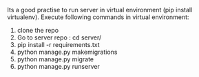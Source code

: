 Its a good practise to run server in virtual environment (pip install virtualenv).
Execute following commands in virtual environment:
1. clone the repo
2. Go to server repo : cd server/
3. pip install -r requirements.txt
4. python manage.py makemigrations
5. python manage.py migrate
6. python manage.py runserver